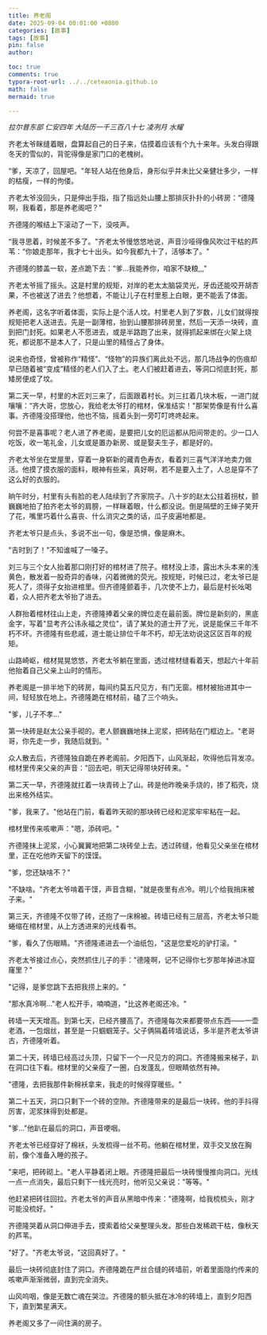```yaml
---
title: 养老阁
date: 2025-09-04 00:01:00 +0800
categories: [故事]
tags: [故事]
pin: false
author: 

toc: true
comments: true
typora-root-url: ../../ceteaonia.github.io
math: false
mermaid: true

---
```

*拉尔普东部 仁安四年 大陆历一千三百八十七 凌冽月 水耀*

齐老太爷眯缝着眼，盘算起自己的日子来，估摸着应该有个九十来年。头发白得跟冬天的雪似的，背驼得像是家门口的老槐树。

“爹，天凉了，回屋吧。"年轻人站在他身后，身形似乎并未比父亲健壮多少，一样的枯瘦，一样的佝偻。

齐老太爷没回头，只是伸出手指，指了指远处山腰上那排灰扑扑的小砖房：“德隆啊，我看着，那是养老阁吧？"

齐德隆的喉结上下滚动了一下，没吱声。

“我寻思着，时候差不多了。"齐老太爷慢悠悠地说，声音沙哑得像风吹过干枯的芦苇：“你娘走那年，我才七十出头。如今我都九十了，活够本了。"

齐德隆的膝盖一软，差点跪下去：“爹...我能养你，咱家不缺粮,,,"

齐老太爷摇了摇头。这是村里的规矩，对岸的老太太脑袋灵光，牙齿还能咬开胡杏果，不也被送了进去？他想着，不能让儿子在村里惹上白眼，更不能丢了体面。

养老阁，这名字听着体面，实际上是个活人坟。村里老人到了岁数，儿女们就得按规矩把老人送进去。先是一副薄棺，抬到山腰那排砖房里，然后一天添一块砖，直到把门封死。如果老人不愿进去，或是半路跑了出来，就得抓起来绑在火架上烧死，都说那不是本人了，只是山里的精怪占了身体。

说来也奇怪，曾被称作“精怪”、“怪物”的异族们离此处不远，那几场战争的伤痕却早已随着被“变成”精怪的老人们入了土。老人们被赶着进去，等洞口彻底封死，那矮房便成了坟。

第二天一早，村里的木匠刘三来了，后面跟着村长。刘三扛着几块木板，一进门就嚷嚷：“齐大哥，您放心，我给老太爷打的棺材，保准结实！"那架势像是有什么喜事。齐德隆没搭理他，他也不恼，摇着头到一旁叮叮咚咚起来。

何尝不是喜事呢？老人进了养老阁，是要把儿女的厄运都从阳间带走的。少一口人吃饭，收一笔礼金，儿女或是置办新房、或是娶夫生子，都是好的。

齐老太爷坐在堂屋里，穿着一身崭新的藏青色寿衣，看着刘三喜气洋洋地卖力做活。他摸了摸衣服的面料，眼神有些呆，真好啊，若不是要入土了，人总是穿不了这么好的衣服的。

晌午时分，村里有头有脸的老人陆续到了齐家院子。八十岁的赵太公拄着拐杖，颤巍巍地拍了拍齐老太爷的肩膀，一样眯着眼，什么都没说。倒是隔壁的王婶子笑开了花，嘴里巧着什么喜丧、什么消灾之类的话，瓜子皮遍地都是。

齐老太爷只是点头，多说不出一句，像是恐惧，像是麻木。

"吉时到了！"不知谁喊了一嗓子。

刘三与三个女人抬着那口刚打好的棺材进了院子。棺材没上漆，露出木头本来的浅黄色，散发着一股奇异的香味，闪着微微的荧光。按规矩，时候已过，老太爷已是死人了，须得子女抬进棺里。但齐德隆颤着手，几次使不上力，最后是村长吆喝着，众人把齐老太爷抬了进去。

人群抬着棺材往山上走，齐德隆捧着父亲的牌位走在最前面。牌位是新刻的，黑底金字，写着"显考齐公讳永福之灵位"，请了某处的道士开了光，说是能保三千年不朽不坏。齐德隆有些悲戚，道士能让排位千年不朽，却无法劝说这区区百年的规矩。

山路崎岖，棺材晃晃悠悠，齐老太爷躺在里面，透过棺材缝看着天，想起六十年前他抬着自己父亲上山时的情形。

养老阁是一排半地下的砖房，每间约莫五尺见方，有门无窗。棺材被抬进其中一间，轻轻放在地上。齐德隆跪在棺材前，磕了三个响头。

"爹，儿子不孝..."

第一块砖是赵太公亲手砌的。老人颤巍巍地抹上泥浆，把砖贴在门框边上。"老哥哥，你先走一步，我随后就到。"

众人散去后，齐德隆独自跪在养老阁前。夕阳西下，山风渐起，吹得他后背发凉。棺材里传来父亲的声音："回去吧，明天记得带块好砖来。"

第二天一早，齐德隆就扛着一块青砖上了山。砖是他昨晚亲手烧的，掺了稻壳，烧出来格外结实。

"爹，我来了。"他站在门前，看着昨天砌的那块砖已经和泥浆牢牢粘在一起。

棺材里传来咳嗽声："嗯，添砖吧。"

齐德隆抹上泥浆，小心翼翼地把第二块砖垒上去。透过砖缝，他看见父亲坐在棺材里，正在吃他昨天留下的馍馍。

"爹，您还缺啥不？"

"不缺啥。"齐老太爷啃着干馍，声音含糊，"就是夜里有点冷。明儿个给我捎床被子来。"

第三天，齐德隆不仅带了砖，还抱了一床棉被。砖墙已经有三层高，齐老太爷只能蜷缩在棺材里，从上方透进来的光线看书。

"爹，看久了伤眼睛。"齐德隆递进去一个油纸包，"这是您爱吃的驴打滚。"

齐老太爷接过点心，突然抓住儿子的手："德隆啊，记不记得你七岁那年掉进冰窟窿里？"

"记得，是爹您跳下去把我捞上来的。"

"那水真冷啊..."老人松开手，喃喃道，"比这养老阁还冷。"

砖墙一天天增高。到第七天，已经齐腰高了。齐德隆每次来都要带点东西——一壶老酒，一包烟丝，甚至是一只蝈蝈笼子。父子俩隔着砖墙说话，多半是齐老太爷讲古，齐德隆听着。

第二十天，砖墙已经高过头顶，只留下一个一尺见方的洞口。齐德隆搬来梯子，趴在洞口往下看。棺材里的父亲瘦了一圈，白发蓬乱，但眼睛依然有神。

"德隆，去把我那件新棉袄拿来，我走的时候得穿暖些。"

第二十五天，洞口只剩下一个砖的空隙。齐德隆带来的是最后一块砖。他的手抖得厉害，泥浆抹得到处都是。

"爹..."他趴在最后的洞口，声音哽咽。

齐老太爷已经穿好了棉袄，头发梳得一丝不苟。他躺在棺材里，双手交叉放在胸前，像个准备入睡的孩子。

"来吧，把砖砌上。"老人平静着闭上眼。齐德隆把最后一块砖慢慢推向洞口。光线一点一点消失，最后只剩下一线光亮时，他听见父亲说："等等。"

他赶紧把砖往回拉。齐老太爷的声音从黑暗中传来："德隆啊，给我梳梳头，刚才可能没梳好。"

齐德隆哭着从洞口伸进手去，摸索着给父亲整理头发。那些白发稀疏干枯，像秋天的芦苇。

"好了。"齐老太爷说，"这回真好了。"

最后一块砖彻底封住了洞口。齐德隆跪在严丝合缝的砖墙前，听着里面隐约传来的咳嗽声渐渐微弱，直到完全消失。

山风呜咽，像是无数亡魂在哭泣。齐德隆的额头抵在冰冷的砖墙上，直到夕阳西下，直到繁星满天。

养老阁又多了一间住满的房子。

